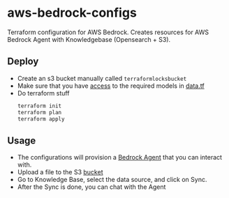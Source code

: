 # aws-bedrock-configs
Terraform configuration for AWS Bedrock. Creates resources for AWS Bedrock Agent with Knowledgebase (Opensearch + S3).

## Deploy
- Create an s3 bucket manually called `terraformlocksbucket`
- Make sure that you have [access](https://docs.aws.amazon.com/bedrock/latest/userguide/model-access.html#:~:text=To%20manage%20model%20access%2C%20sign,before%20requesting%20access%20to%20it.) to the required models in [data.tf](data.tf)
- Do terraform stuff
    ```zsh
    terraform init
    terraform plan
    terraform apply
    ```

## Usage
- The configurations will provision a [Bedrock Agent](https://aws.amazon.com/bedrock/agents/) that you can interact with.
- Upload a file to the S3 [bucket](s3.tf)
- Go to Knowledge Base, select the data source, and click on Sync.
- After the Sync is done, you can chat with the Agent

